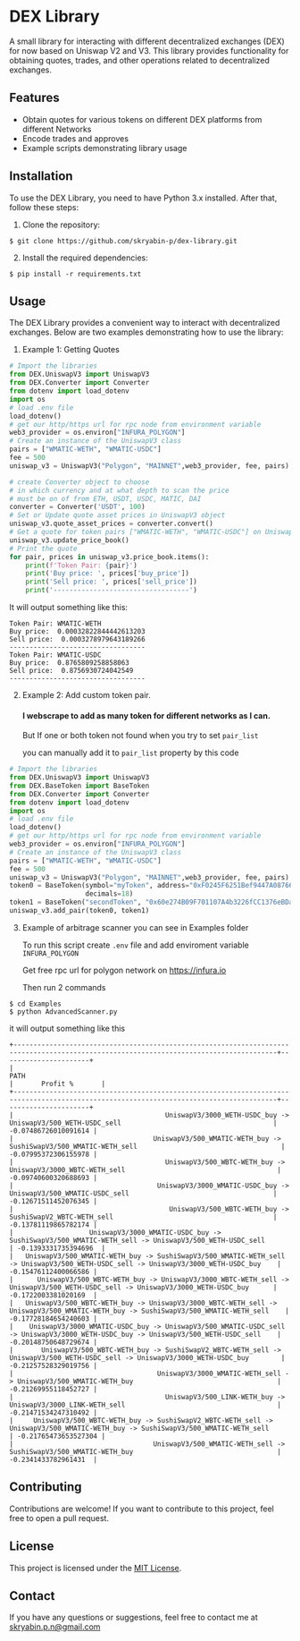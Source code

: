# DEX Library

A small library for interacting with different decentralized exchanges (DEX)
for now based on Uniswap V2 and V3. 
This library provides functionality for obtaining quotes,
trades, and other operations related to decentralized exchanges.

## Features

- Obtain quotes for various tokens on different DEX platforms from different Networks
- Encode trades and approves
- Example scripts demonstrating library usage

## Installation

To use the DEX Library, you need to have Python 3.x installed. After that, follow these steps:

1. Clone the repository:

```
$ git clone https://github.com/skryabin-p/dex-library.git
```

2. Install the required dependencies:

```
$ pip install -r requirements.txt
```

## Usage

The DEX Library provides a convenient way to interact with decentralized exchanges. Below are two examples demonstrating how to use the library:

1. Example 1: Getting Quotes

```python
# Import the libraries
from DEX.UniswapV3 import UniswapV3
from DEX.Converter import Converter
from dotenv import load_dotenv
import os
# load .env file
load_dotenv()
# get our http/https url for rpc node from environment variable
web3_provider = os.environ["INFURA_POLYGON"]
# Create an instance of the UniswapV3 class
pairs = ["WMATIC-WETH", "WMATIC-USDC"]
fee = 500
uniswap_v3 = UniswapV3("Polygon", "MAINNET",web3_provider, fee, pairs)

# create Converter object to choose 
# in which currency and at what depth to scan the price
# must be on of from ETH, USDT, USDC, MATIC, DAI
converter = Converter('USDT', 100)
# Set or Update quote asset prices in UniswapV3 object
uniswap_v3.quote_asset_prices = converter.convert()
# Get a quote for token pairs ["WMATIC-WETH", "WMATIC-USDC"] on Uniswap V3
uniswap_v3.update_price_book()
# Print the quote
for pair, prices in uniswap_v3.price_book.items():
    print(f'Token Pair: {pair}')
    print('Buy price: ', prices['buy_price'])
    print('Sell price: ', prices['sell_price'])
    print('----------------------------------')
```
It will output something like this: 
```
Token Pair: WMATIC-WETH
Buy price:  0.00032822844442613203
Sell price:  0.0003278979643189266
----------------------------------
Token Pair: WMATIC-USDC
Buy price:  0.8765809258858063
Sell price:  0.8756930724042549
----------------------------------
```


2. Example 2: Add custom token pair.

   #### I webscrape to add as many token for different networks as I can.

   But If one or both token not found when you try to set `pair_list`

    you can manually add it to `pair_list` property by this code
```python
# Import the libraries
from DEX.UniswapV3 import UniswapV3
from DEX.BaseToken import BaseToken
from DEX.Converter import Converter
from dotenv import load_dotenv
import os
# load .env file
load_dotenv()
# get our http/https url for rpc node from environment variable
web3_provider = os.environ["INFURA_POLYGON"]
# Create an instance of the UniswapV3 class
pairs = ["WMATIC-WETH", "WMATIC-USDC"]
fee = 500
uniswap_v3 = UniswapV3("Polygon", "MAINNET",web3_provider, fee, pairs)
token0 = BaseToken(symbol="myToken", address="0xF0245F6251Bef9447A08766b9DA2B07b28aD80B0",
                   decimals=18)
token1 = BaseToken("secondToken", "0x60e274B09F701107A4b3226fCC1376eBDa3cdd92", 6)
uniswap_v3.add_pair(token0, token1)
```

3. Example of arbitrage scanner you can see in Examples folder

   To run this script create `.env` file and add enviroment variable `INFURA_POLYGON`
   
   Get free rpc url for polygon network on https://infura.io

   Then run 2 commands 
```
$ cd Examples
$ python AdvancedScanner.py
```
   it will output something like this 
   ```
   +----------------------------------------------------------------------------------------------------------------------------------------+----------------------+
|                                                                  PATH                                                                  |       Profit %       |
+----------------------------------------------------------------------------------------------------------------------------------------+----------------------+
|                                      UniswapV3/3000_WETH-USDC_buy -> UniswapV3/500_WETH-USDC_sell                                      | -0.07486726010091614 |
|                                   UniswapV3/500_WMATIC-WETH_buy -> SushiSwapV3/500_WMATIC-WETH_sell                                    | -0.07995372306155978 |
|                                      UniswapV3/500_WBTC-WETH_buy -> UniswapV3/3000_WBTC-WETH_sell                                      | -0.09740600320688693 |
|                                    UniswapV3/3000_WMATIC-USDC_buy -> UniswapV3/500_WMATIC-USDC_sell                                    | -0.12671511452076345 |
|                                       UniswapV3/500_WBTC-WETH_buy -> SushiSwapV2_WBTC-WETH_sell                                        | -0.13781119865782174 |
|                   UniswapV3/3000_WMATIC-USDC_buy -> SushiSwapV3/500_WMATIC-WETH_sell -> UniswapV3/500_WETH-USDC_sell                   | -0.1393331735394696  |
|   UniswapV3/500_WMATIC-WETH_buy -> SushiSwapV3/500_WMATIC-WETH_sell -> UniswapV3/500_WETH-USDC_sell -> UniswapV3/3000_WETH-USDC_buy    | -0.15476112400066586 |
|      UniswapV3/500_WBTC-WETH_buy -> UniswapV3/3000_WBTC-WETH_sell -> UniswapV3/500_WETH-USDC_sell -> UniswapV3/3000_WETH-USDC_buy      | -0.1722003381020169  |
|   UniswapV3/500_WBTC-WETH_buy -> UniswapV3/3000_WBTC-WETH_sell -> UniswapV3/500_WMATIC-WETH_buy -> SushiSwapV3/500_WMATIC-WETH_sell    | -0.17728184654240603 |
|    UniswapV3/3000_WMATIC-USDC_buy -> UniswapV3/500_WMATIC-USDC_sell -> UniswapV3/3000_WETH-USDC_buy -> UniswapV3/500_WETH-USDC_sell    | -0.20148750648729674 |
|       UniswapV3/500_WBTC-WETH_buy -> SushiSwapV2_WBTC-WETH_sell -> UniswapV3/500_WETH-USDC_sell -> UniswapV3/3000_WETH-USDC_buy        | -0.21257528329019756 |
|                                    UniswapV3/3000_WMATIC-WETH_sell -> UniswapV3/500_WMATIC-WETH_buy                                    | -0.21269955118452727 |
|                                      UniswapV3/500_LINK-WETH_buy -> UniswapV3/3000_LINK-WETH_sell                                      | -0.21471534247310492 |
|     UniswapV3/500_WBTC-WETH_buy -> SushiSwapV2_WBTC-WETH_sell -> UniswapV3/500_WMATIC-WETH_buy -> SushiSwapV3/500_WMATIC-WETH_sell     | -0.21765473653527304 |
|                                   UniswapV3/500_WMATIC-WETH_sell -> SushiSwapV3/500_WMATIC-WETH_buy                                    | -0.2341433782961431  |
   ```
   
   

## Contributing

Contributions are welcome! If you want to contribute to this project, feel free to open a pull request.

## License

This project is licensed under the [MIT License](https://opensource.org/licenses/MIT).

## Contact

If you have any questions or suggestions, feel free to contact me at skryabin.p.n@gmail.com